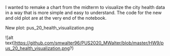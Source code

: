 I wanted to remake a chart from the midterm to visualize the city health data in a way that is more simple and easy to understand. The code for the new and old plot are at the very end of the notebook.

New plot:
pus_20_health_visualization.png

![alt text]https://github.com/smwalter96/PUS2020_MWalter/blob/master/HW9/pus_20_health_visualization.png?)
